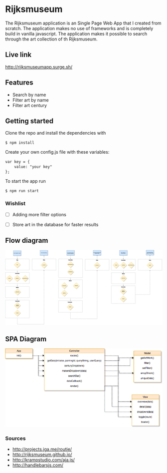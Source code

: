 # Rijksmuseum
The Rijksmuseum application is an Single Page Web App that I created from scratch. The application makes no use of frameworks and is completely build in vanilla javascript. The application makes it possible to search through the art collection of th Rijksmuseum. 

## Live link

http://rijksmuseumapp.surge.sh/

## Features
- Search by name 
- Filter art by name
- Filter art century

## Getting started

Clone the repo and install the dependencies with
```
$ npm install
```
Create your own config.js file with these variables:
```
var key = {
    value: "your key"
};

```
To start the app run
```
$ npm run start
```
### Wishlist
-  [ ] Adding more filter options
-  [ ] Store art in the database for faster results


## Flow diagram
![Flow Diagram](./rijksmuseum_app_userflow.png "Flow Diagram")

## SPA Diagram
![Flow Diagram](./rijksmuseum_appflow.png "Flow Diagram")

### Sources
- http://projects.jga.me/routie/
- http://rijksmuseum.github.io/
- http://krampstudio.com/aja.js/
- http://handlebarsjs.com/

